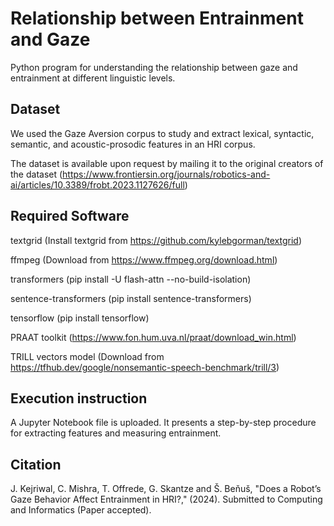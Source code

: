 # Relationship between Entrainment and Gaze
Python program for understanding the relationship between gaze and entrainment at different linguistic levels.

## Dataset
We used the Gaze Aversion corpus to study and extract lexical, syntactic, semantic, and acoustic-prosodic features in an HRI corpus. 

The dataset is available upon request by mailing it to the original creators of the dataset 
(https://www.frontiersin.org/journals/robotics-and-ai/articles/10.3389/frobt.2023.1127626/full)

## Required Software
textgrid (Install textgrid from https://github.com/kylebgorman/textgrid)

ffmpeg (Download from https://www.ffmpeg.org/download.html)

transformers (pip install -U flash-attn --no-build-isolation)

sentence-transformers (pip install sentence-transformers)

tensorflow (pip install tensorflow)

PRAAT toolkit (https://www.fon.hum.uva.nl/praat/download_win.html)

TRILL vectors model (Download from https://tfhub.dev/google/nonsemantic-speech-benchmark/trill/3)

## Execution instruction
A Jupyter Notebook file is uploaded. It presents a step-by-step procedure for extracting features and measuring entrainment.

## Citation
 J. Kejriwal, C. Mishra, T. Offrede, G. Skantze and Š. Beňuš, "Does a Robot’s Gaze Behavior Affect Entrainment in HRI?," (2024). Submitted to Computing and Informatics (Paper accepted). 
